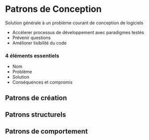 # Patrons de Conception
Solution générale à un problème courant de conception de logiciels
- Accélerer processus de développement avec paradigmes testés
- Prévenir questions
- Améliorer lisibilité du code
### 4 éléments essentiels
- Nom
- Problème
- Solution
- Conséquences et compromis

## Patrons de création

## Patrons structurels

## Patrons de comportement